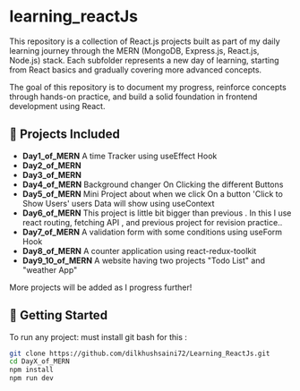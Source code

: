 # learning_reactJs

This repository is a collection of React.js projects built as part of my daily learning journey through the MERN (MongoDB, Express.js, React.js, Node.js) stack. Each subfolder represents a new day of learning, starting from React basics and gradually covering more advanced concepts.

The goal of this repository is to document my progress, reinforce concepts through hands-on practice, and build a solid foundation in frontend development using React.

## 📁 Projects Included

- **Day1_of_MERN** A time Tracker using useEffect Hook
- **Day2_of_MERN**
- **Day3_of_MERN**
- **Day4_of_MERN** Background changer On Clicking the different Buttons
- **Day5_of_MERN** Mini Project about when we click On a button 'Click to Show Users' users Data will show using useContext
- **Day6_of_MERN** This project is little bit bigger than previous . In this I use react routing, fetching API , and previous project for revision practice..
- **Day7_of_MERN** A validation form with some conditions using useForm Hook
- **Day8_of_MERN** A counter application using react-redux-toolkit
- **Day9_10_of_MERN** A website having two projects "Todo List" and "weather App"

More projects will be added as I progress further!

## 🚀 Getting Started

To run any project:
must install git bash for this :

```bash
git clone https://github.com/dilkhushsaini72/Learning_ReactJs.git
cd DayX_of_MERN 
npm install
npm run dev
```
